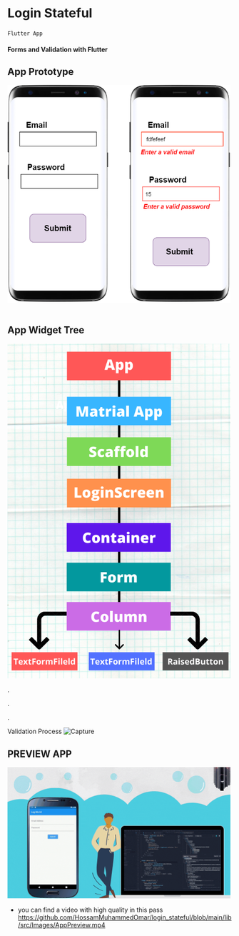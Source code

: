 # Login Stateful

`Flutter App`

#### Forms and Validation with Flutter

## App Prototype
<img src='lib/src/Images/AppPrototype.png' width='500px'>

<br/>
<br/>
<h2> App Widget Tree </h2>
<img src='lib/src/Images/WidgetTree.png' width='500px'>

.

.

.

Validation Process
![Capture](https://user-images.githubusercontent.com/49618856/98126991-de78a480-1ebe-11eb-9379-b0afe3fecbd6.PNG)

## PREVIEW APP 
<img src='lib/src/Images/AppPreview.gif' width='500px'>

* you can find a video with high quality in this pass https://github.com/HossamMuhammedOmar/login_stateful/blob/main/lib/src/Images/AppPreview.mp4
